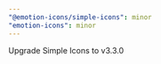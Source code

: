 ```yaml
---
"@emotion-icons/simple-icons": minor
"emotion-icons": minor
---
```


Upgrade Simple Icons to v3.3.0
